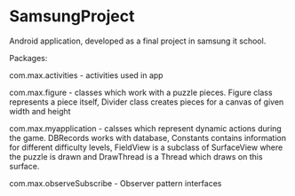 # SamsungProject
Android application, developed as a final project in samsung it school.


Packages:

com.max.activities - activities used in app

com.max.figure - classes which work with a puzzle pieces. Figure class represents a piece itself, Divider class creates pieces for a canvas of given width and height

com.max.myapplication - calsses which represent dynamic actions during the game. DBRecords works with database, Constants contains information for different difficulty levels, FieldView is a subclass of SurfaceView where the puzzle is drawn and DrawThread is a Thread which draws on this surface.

com.max.observeSubscribe - Observer pattern interfaces
